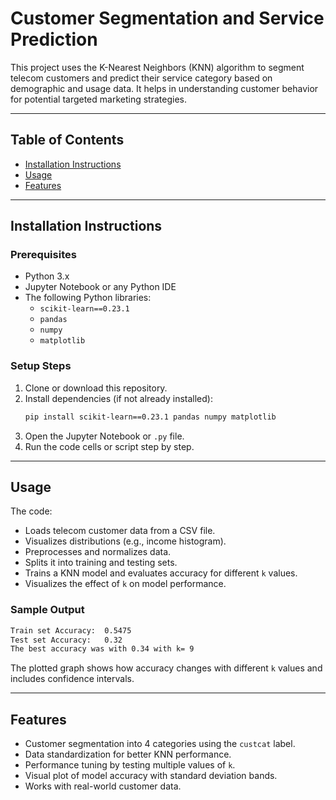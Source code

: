 # Customer Segmentation and Service Prediction

This project uses the K-Nearest Neighbors (KNN) algorithm to segment telecom customers and predict their service category based on demographic and usage data. It helps in understanding customer behavior for potential targeted marketing strategies.

---

## Table of Contents

- [Installation Instructions](#installation-instructions)  
- [Usage](#usage)  
- [Features](#features) 

---

## Installation Instructions

### Prerequisites

- Python 3.x
- Jupyter Notebook or any Python IDE
- The following Python libraries:
  - `scikit-learn==0.23.1`
  - `pandas`
  - `numpy`
  - `matplotlib`

### Setup Steps

1. Clone or download this repository.
2. Install dependencies (if not already installed):
   ```bash
   pip install scikit-learn==0.23.1 pandas numpy matplotlib
   ```
3. Open the Jupyter Notebook or `.py` file.
4. Run the code cells or script step by step.

---

## Usage

The code:

- Loads telecom customer data from a CSV file.
- Visualizes distributions (e.g., income histogram).
- Preprocesses and normalizes data.
- Splits it into training and testing sets.
- Trains a KNN model and evaluates accuracy for different `k` values.
- Visualizes the effect of `k` on model performance.

### Sample Output

```bash
Train set Accuracy:  0.5475
Test set Accuracy:   0.32
The best accuracy was with 0.34 with k= 9
```

The plotted graph shows how accuracy changes with different `k` values and includes confidence intervals.

---

## Features

- Customer segmentation into 4 categories using the `custcat` label.
- Data standardization for better KNN performance.
- Performance tuning by testing multiple values of `k`.
- Visual plot of model accuracy with standard deviation bands.
- Works with real-world customer data.
